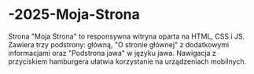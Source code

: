 # -2025-Moja-Strona
Strona "Moja Strona" to responsywna witryna oparta na HTML, CSS i JS. Zawiera trzy podstrony: główną, "O stronie głównej" z dodatkowymi informacjami oraz "Podstrona jawa" w języku jawa. Nawigacja z przyciskiem hamburgera ułatwia korzystanie na urządzeniach mobilnych.
